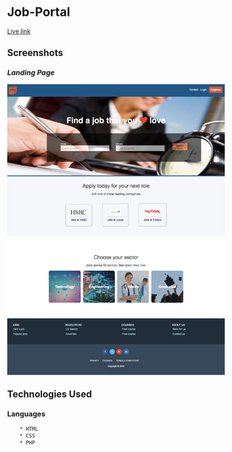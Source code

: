 # Job-Portal

[Live link]()

## Screenshots

### _Landing Page_
![landingPage](images/screencapture-Job-Portal.png)

## Technologies Used

### Languages 
		* HTML
		* CSS
		* PHP
		
